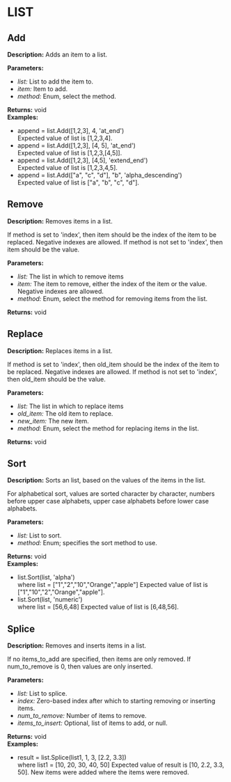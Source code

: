# LIST  
  
## Add  
  
  
**Description:** Adds an item to a list.  
  
**Parameters:**  
  * *list:* List to add the item to.  
  * *item:* Item to add.  
  * *method:* Enum, select the method.  
  
**Returns:** void  
**Examples:**  
  * append = list.Add([1,2,3], 4, 'at_end')  
    Expected value of list is [1,2,3,4].  
  * append = list.Add([1,2,3], [4, 5], 'at_end')  
    Expected value of list is [1,2,3,[4,5]].  
  * append = list.Add([1,2,3], [4,5], 'extend_end')  
    Expected value of list is [1,2,3,4,5].  
  * append = list.Add(["a", "c", "d"], "b", 'alpha_descending')  
    Expected value of list is ["a", "b", "c", "d"].
  
  
  
## Remove  
  
  
**Description:** Removes items in a list.


If method is set to 'index', then item should be the index of the item to be replaced.
Negative indexes are allowed.
If method is not set to 'index', then item should be the value.  
  
**Parameters:**  
  * *list:* The list in which to remove items  
  * *item:* The item to remove, either the index of the item or the value. Negative indexes are allowed.  
  * *method:* Enum, select the method for removing items from the list.  
  
**Returns:** void  
  
  
## Replace  
  
  
**Description:** Replaces items in a list.


If method is set to 'index', then old_item should be the index of the item to be replaced. Negative indexes are allowed.
If method is not set to 'index', then old_item should be the value.  
  
**Parameters:**  
  * *list:* The list in which to replace items  
  * *old\_item:* The old item to replace.  
  * *new\_item:* The new item.  
  * *method:* Enum, select the method for replacing items in the list.  
  
**Returns:** void  
  
  
## Sort  
  
  
**Description:** Sorts an list, based on the values of the items in the list.


For alphabetical sort, values are sorted character by character,
numbers before upper case alphabets, upper case alphabets before lower case alphabets.  
  
**Parameters:**  
  * *list:* List to sort.  
  * *method:* Enum; specifies the sort method to use.  
  
**Returns:** void  
**Examples:**  
  * list.Sort(list, 'alpha')  
    where list = ["1","2","10","Orange","apple"]
Expected value of list is ["1","10","2","Orange","apple"].  
  * list.Sort(list, 'numeric')  
    where list = [56,6,48]
Expected value of list is [6,48,56].
  
  
  
## Splice  
  
  
**Description:** Removes and inserts items in a list.


If no items_to_add are specified, then items are only removed.
If num_to_remove is 0, then values are only inserted.  
  
**Parameters:**  
  * *list:* List to splice.  
  * *index:* Zero-based index after which to starting removing or inserting items.  
  * *num\_to\_remove:* Number of items to remove.  
  * *items\_to\_insert:* Optional, list of items to add, or null.  
  
**Returns:** void  
**Examples:**  
  * result = list.Splice(list1, 1, 3, [2.2, 3.3])  
    where list1 = [10, 20, 30, 40, 50]
Expected value of result is [10, 2.2, 3.3, 50]. New items were added where the items were removed.
  
  
  

